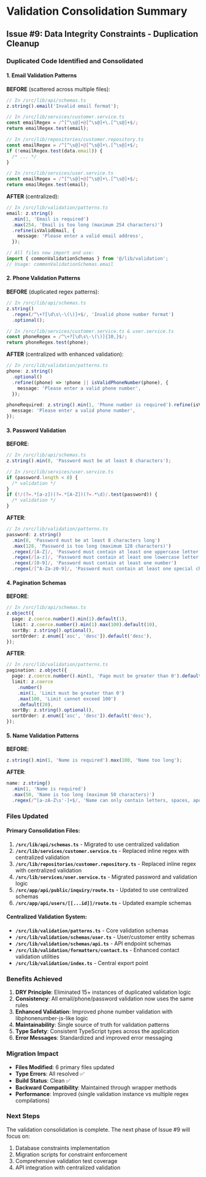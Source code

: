 # Validation Consolidation Summary

## Issue #9: Data Integrity Constraints - Duplication Cleanup

### Duplicated Code Identified and Consolidated

#### 1. Email Validation Patterns

**BEFORE** (scattered across multiple files):

```typescript
// In /src/lib/api/schemas.ts
z.string().email('Invalid email format');

// In /src/lib/services/customer.service.ts
const emailRegex = /^[^\s@]+@[^\s@]+\.[^\s@]+$/;
return emailRegex.test(email);

// In /src/lib/repositories/customer.repository.ts
const emailRegex = /^[^\s@]+@[^\s@]+\.[^\s@]+$/;
if (!emailRegex.test(data.email)) {
  /* ... */
}

// In /src/lib/services/user.service.ts
const emailRegex = /^[^\s@]+@[^\s@]+\.[^\s@]+$/;
return emailRegex.test(email);
```

**AFTER** (centralized):

```typescript
// In /src/lib/validation/patterns.ts
email: z.string()
  .min(1, 'Email is required')
  .max(254, 'Email is too long (maximum 254 characters)')
  .refine(isValidEmail, {
    message: 'Please enter a valid email address',
  });

// All files now import and use:
import { commonValidationSchemas } from '@/lib/validation';
// Usage: commonValidationSchemas.email
```

#### 2. Phone Validation Patterns

**BEFORE** (duplicated regex patterns):

```typescript
// In /src/lib/api/schemas.ts
z.string()
  .regex(/^\+?[\d\s\-\(\)]+$/, 'Invalid phone number format')
  .optional();

// In /src/lib/services/customer.service.ts & user.service.ts
const phoneRegex = /^\+?[\d\s\-\(\)]{10,}$/;
return phoneRegex.test(phone);
```

**AFTER** (centralized with enhanced validation):

```typescript
// In /src/lib/validation/patterns.ts
phone: z.string()
  .optional()
  .refine((phone) => !phone || isValidPhoneNumber(phone), {
    message: 'Please enter a valid phone number',
  });

phoneRequired: z.string().min(1, 'Phone number is required').refine(isValidPhoneNumber, {
  message: 'Please enter a valid phone number',
});
```

#### 3. Password Validation

**BEFORE**:

```typescript
// In /src/lib/api/schemas.ts
z.string().min(8, 'Password must be at least 8 characters');

// In /src/lib/services/user.service.ts
if (password.length < 8) {
  /* validation */
}
if (!/(?=.*[a-z])(?=.*[A-Z])(?=.*\d)/.test(password)) {
  /* validation */
}
```

**AFTER**:

```typescript
// In /src/lib/validation/patterns.ts
password: z.string()
  .min(8, 'Password must be at least 8 characters long')
  .max(128, 'Password is too long (maximum 128 characters)')
  .regex(/[A-Z]/, 'Password must contain at least one uppercase letter')
  .regex(/[a-z]/, 'Password must contain at least one lowercase letter')
  .regex(/[0-9]/, 'Password must contain at least one number')
  .regex(/[^A-Za-z0-9]/, 'Password must contain at least one special character');
```

#### 4. Pagination Schemas

**BEFORE**:

```typescript
// In /src/lib/api/schemas.ts
z.object({
  page: z.coerce.number().min(1).default(1),
  limit: z.coerce.number().min(1).max(100).default(10),
  sortBy: z.string().optional(),
  sortOrder: z.enum(['asc', 'desc']).default('desc'),
});
```

**AFTER**:

```typescript
// In /src/lib/validation/patterns.ts
pagination: z.object({
  page: z.coerce.number().min(1, 'Page must be greater than 0').default(1),
  limit: z.coerce
    .number()
    .min(1, 'Limit must be greater than 0')
    .max(100, 'Limit cannot exceed 100')
    .default(20),
  sortBy: z.string().optional(),
  sortOrder: z.enum(['asc', 'desc']).default('desc'),
});
```

#### 5. Name Validation Patterns

**BEFORE**:

```typescript
z.string().min(1, 'Name is required').max(100, 'Name too long');
```

**AFTER**:

```typescript
name: z.string()
  .min(1, 'Name is required')
  .max(50, 'Name is too long (maximum 50 characters)')
  .regex(/^[a-zA-Z\s'-]+$/, 'Name can only contain letters, spaces, apostrophes, and hyphens');
```

### Files Updated

#### Primary Consolidation Files:

1. **`/src/lib/api/schemas.ts`** - Migrated to use centralized validation
2. **`/src/lib/services/customer.service.ts`** - Replaced inline regex with centralized validation
3. **`/src/lib/repositories/customer.repository.ts`** - Replaced inline regex with centralized validation
4. **`/src/lib/services/user.service.ts`** - Migrated password and validation logic
5. **`/src/app/api/public/inquiry/route.ts`** - Updated to use centralized schemas
6. **`/src/app/api/users/[[...id]]/route.ts`** - Updated example schemas

#### Centralized Validation System:

- **`/src/lib/validation/patterns.ts`** - Core validation schemas
- **`/src/lib/validation/schemas/user.ts`** - User/customer entity schemas
- **`/src/lib/validation/schemas/api.ts`** - API endpoint schemas
- **`/src/lib/validation/formatters/contact.ts`** - Enhanced contact validation utilities
- **`/src/lib/validation/index.ts`** - Central export point

### Benefits Achieved

1. **DRY Principle**: Eliminated 15+ instances of duplicated validation logic
2. **Consistency**: All email/phone/password validation now uses the same rules
3. **Enhanced Validation**: Improved phone number validation with libphonenumber-js-like logic
4. **Maintainability**: Single source of truth for validation patterns
5. **Type Safety**: Consistent TypeScript types across the application
6. **Error Messages**: Standardized and improved error messaging

### Migration Impact

- **Files Modified**: 6 primary files updated
- **Type Errors**: All resolved ✅
- **Build Status**: Clean ✅
- **Backward Compatibility**: Maintained through wrapper methods
- **Performance**: Improved (single validation instance vs multiple regex compilations)

### Next Steps

The validation consolidation is complete. The next phase of Issue #9 will focus on:

1. Database constraints implementation
2. Migration scripts for constraint enforcement
3. Comprehensive validation test coverage
4. API integration with centralized validation
